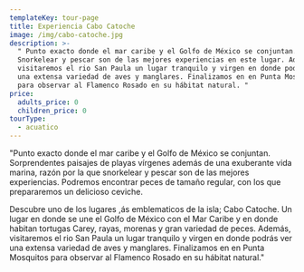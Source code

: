 ```yaml
---
templateKey: tour-page
title: Experiencia Cabo Catoche
image: /img/cabo-catoche.jpg
description: >-
  " Punto exacto donde el mar caribe y el Golfo de México se conjuntan.
  Snorkelear y pescar son de las mejores experiencias en este lugar. Además,
  visitaremos el rio San Paula un lugar tranquilo y virgen en donde podrás ver
  una extensa variedad de aves y manglares. Finalizamos en en Punta Mosquitos
  para observar al Flamenco Rosado en su hábitat natural. "
price:
  adults_price: 0
  children_price: 0
tourType:
  - acuatico
---
```

"Punto exacto donde el mar caribe y el Golfo de México se conjuntan. Sorprendentes paisajes de playas vírgenes además de una exuberante vida marina, razón por la que snorkelear y pescar son de las mejores experiencias. Podremos encontrar peces de tamaño regular, con los que prepararemos un delicioso ceviche.

Descubre uno de los lugares ,ás emblematicos de la isla; Cabo Catoche. Un lugar en donde se une el Golfo de México con el Mar Caribe y en donde habitan tortugas Carey, rayas, morenas y gran variedad de peces. Además, visitaremos el rio San Paula un lugar tranquilo y virgen en donde podrás ver una extensa variedad de aves y manglares. Finalizamos en en Punta Mosquitos para observar al Flamenco Rosado en su hábitat natural."